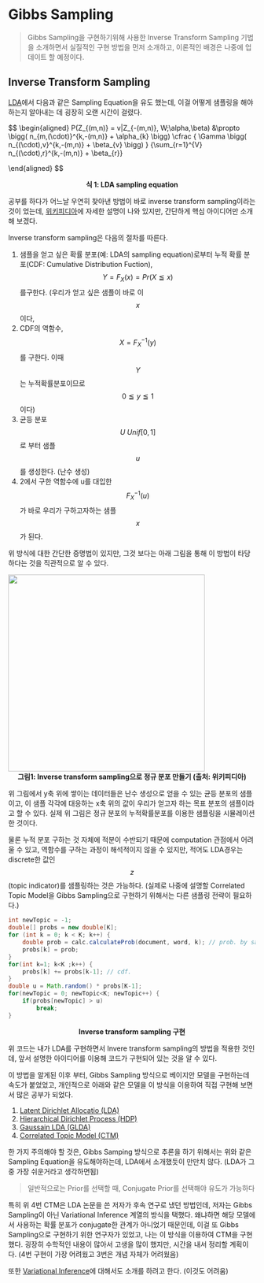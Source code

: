 # Gibbs Sampling
> Gibbs Sampling을 구현하기위해 사용한 Inverse Transform Sampling 기법을 소개하면서 실질적인 구현 방법을 먼저 소개하고, 이론적인 배경은 나중에 업데이트 할 예정이다.

## Inverse Transform Sampling

[LDA](/docs/research/topic-modeling/lda)에서 다음과 같은 Sampling Equation을 유도 했는데, 이걸 어떻게 샘플링을 해야하는지 알아내는 데 굉장히 오랜 시간이 걸렸다.

$$
\begin{aligned}
P(Z_{(m,n)} = v|Z_{-(m,n)}, W;\alpha,\beta)
&\propto
\bigg( n_{m,(\cdot)}^{k,-(m,n)} + \alpha_{k} \bigg) \cfrac { \Gamma \bigg( n_{(\cdot),v}^{k,-(m,n)} + \beta_{v} \bigg) } {\sum_{r=1}^{V}  n_{(\cdot),r}^{k,-(m,n)} + \beta_{r}}

\end{aligned}
$$

<figcaption align="center">
  <b>식 1: LDA sampling equation</b>
</figcaption>

공부를 하다가 어느날 우연히 찾아낸 방법이 바로 inverse transform sampling이라는 것이 었는데, [위키피디아](https://en.wikipedia.org/wiki/Inverse_transform_sampling)에 자세한 설명이 나와 있지만, 간단하게 핵심 아이디어만 소개해 보겠다.

Inverse transform sampling은 다음의 절차를 따른다.

1. 샘플을 얻고 싶은 확률 분포(예: LDA의 sampling equation)로부터 누적 확률 분포(CDF: Cumulative Distribution Fuction), $$Y = F_X(x) = Pr(X \leqq x)$$를구한다. (우리가 얻고 싶은 샘플이 바로 이 $$x$$이다,
2. CDF의 역함수, $$ X=F_X^{-1}(y)$$ 를 구한다. 이때 $$Y$$는 누적확률분포이므로 $$0 \leqq y \leqq 1$$ 이다)
3. 균등 분포 $$U ~ Unif[0, 1]$$로 부터 샘플 $$u$$를 생성한다. (난수 생성)
4. 2에서 구한 역함수에 u를 대입한 $$ F_X^{-1}(u)$$가 바로 우리가 구하고자하는 샘플 $$x$$가 된다.

위 방식에 대한 간단한 증명법이 있지만, 그것 보다는 아래 그림을 통해 이 방법이 타당하다는 것을 직관적으로 알 수 있다.

<img width="400" src="/docs/assets/study/inverse-transform-sampling/Inverse_Transform_Sampling_Example.gif" />
<figcaption align="center">
  <b>그림1: Inverse transform sampling으로 정규 분포 만들기 (출처: 위키피디아)</b>
</figcaption>

위 그림에서 y축 위에 쌓이는 데이터들은 난수 생성으로 얻을 수 있는 균등 분포의 샘플이고, 이 샘플 각각에 대응하는 x축 위의 값이 우리가 얻고자 하는 목표 분포의 샘플이라고 할 수 있다. 실제 위 그림은 정규 분포의 누적확률분포를 이용한 샘플링을 시뮬레이션 한 것이다.

물론 누적 분포 구하는 것 자체에 적분이 수반되기 때문에 computation 관점에서 어려울 수 있고, 역함수를 구하는 과정이 해석적이지 않을 수 있지만, 적어도 LDA경우는 discrete한 값인 $$z$$(topic indicator)를 샘플링하는 것은 가능하다. (실제로 나중에 설명할 Correlated Topic Model을 Gibbs Sampling으로 구현하기 위해서는 다른 샘플링 전략이 필요하다.)

```java
int newTopic = -1;
double[] probs = new double[K];
for (int k = 0; k < K; k++) {
    double prob = calc.calculateProb(document, word, k); // prob. by sampling equation
    probs[k] = prob;
}
for(int k=1; k<K ;k++) {
    probs[k] += probs[k-1]; // cdf.
}
double u = Math.random() * probs[K-1];
for(newTopic = 0; newTopic<K; newTopic++) {
    if(probs[newTopic] > u)
        break;
}
```

<figcaption align="center">
  <b>Inverse transform sampling 구현</b>
</figcaption>

위 코드는 내가 LDA를 구현하면서 Invere transform sampling의 방법을 적용한 것인데, 앞서 설명한 아이디어를 이용해 코드가 구현되어 있는 것을 알 수 있다.

이 방법을 알게된 이후 부터, Gibbs Sampling 방식으로 베이지안 모델을 구현하는데 속도가 붙었었고, 개인적으로 아래와 같은 모델을 이 방식을 이용하여 직접 구현해 보면서 많은 공부가 되었다.

1. [Latent Dirichlet Allocatio (LDA)](/docs/research/topic-modeling/lda)
2. [Hierarchical Dirichlet Process (HDP)](/docs/research/topic-modeling/hdp)
3. [Gaussain LDA (GLDA)](/docs/research/topic-modeling/glda)
4. [Correlated Topic Model (CTM)](/docs/research/topic-modeling/ctm)

한 가지 주의해야 할 것은, Gibbs Samping 방식으로 추론을 하기 위해서는 위와 같은 Sampling Equation을 유도해야하는데, LDA에서 소개했듯이 만만치 않다. (LDA가 그중 가장 쉬운거라고 생각하면됨)

> 일반적으로는 Prior를 선택할 때, Conjugate Prior를 선택해야 유도가 가능하다

특히 위 4번 CTM은 LDA 논문을 쓴 저자가 후속 연구로 냈던 방법인데, 저자는 Gibbs Sampling이 아닌 Variational Inference 계열의 방식을 택했다. 왜냐하면 해당 모델에서 사용하는 확률 분포가 conjugate한 관계가 아니었기 때문인데, 이걸 또 Gibbs Sampling으로 구현하기 위한 연구자가 있었고, 나는 이 방식을 이용하여 CTM을 구현했다. 굉장히 수학적인 내용이 많아서 고생을 많이 했지만, 시간을 내서 정리할 계획이다. (4번 구현이 가장 어려웠고 3번은 개념 자체가 어려웠음)

또한 [Variational Inference](/docs/research/bayesian-inference/variational-inference)에 대해서도 소개를 하려고 한다. (이것도 어려움)
